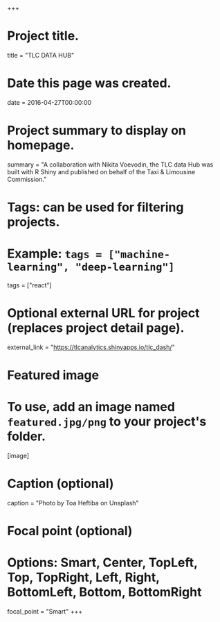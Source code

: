 +++
# Project title.
title = "TLC DATA HUB"

# Date this page was created.
date = 2016-04-27T00:00:00

# Project summary to display on homepage.
summary = "A collaboration with Nikita Voevodin, the TLC data Hub was built with R Shiny and published on behalf of the Taxi & Limousine Commission."

# Tags: can be used for filtering projects.
# Example: `tags = ["machine-learning", "deep-learning"]`
tags = ["react"]

# Optional external URL for project (replaces project detail page).
external_link = "https://tlcanalytics.shinyapps.io/tlc_dash/"

# Featured image
# To use, add an image named `featured.jpg/png` to your project's folder. 
[image]
  # Caption (optional)
  caption = "Photo by Toa Heftiba on Unsplash"

  # Focal point (optional)
  # Options: Smart, Center, TopLeft, Top, TopRight, Left, Right, BottomLeft, Bottom, BottomRight
  focal_point = "Smart"
+++
